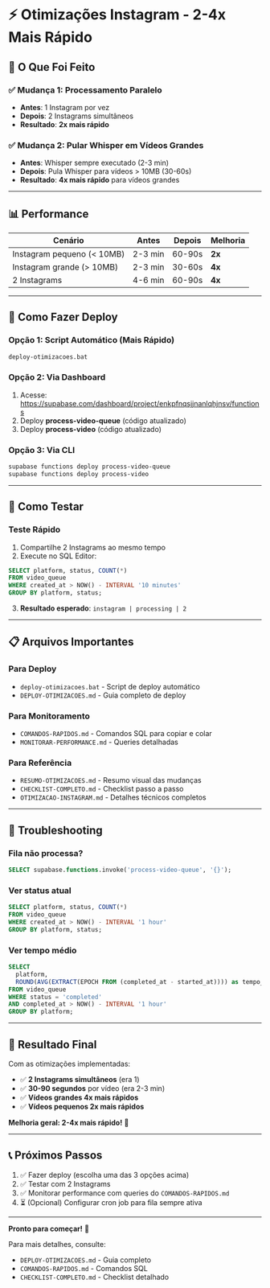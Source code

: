 # ⚡ Otimizações Instagram - 2-4x Mais Rápido

## 🎯 O Que Foi Feito

### ✅ Mudança 1: Processamento Paralelo
- **Antes**: 1 Instagram por vez
- **Depois**: 2 Instagrams simultâneos
- **Resultado**: **2x mais rápido**

### ✅ Mudança 2: Pular Whisper em Vídeos Grandes
- **Antes**: Whisper sempre executado (2-3 min)
- **Depois**: Pula Whisper para vídeos > 10MB (30-60s)
- **Resultado**: **4x mais rápido** para vídeos grandes

---

## 📊 Performance

| Cenário | Antes | Depois | Melhoria |
|---------|-------|--------|----------|
| Instagram pequeno (< 10MB) | 2-3 min | 60-90s | **2x** |
| Instagram grande (> 10MB) | 2-3 min | 30-60s | **4x** |
| 2 Instagrams | 4-6 min | 60-90s | **4x** |

---

## 🚀 Como Fazer Deploy

### Opção 1: Script Automático (Mais Rápido)
```bash
deploy-otimizacoes.bat
```

### Opção 2: Via Dashboard
1. Acesse: https://supabase.com/dashboard/project/enkpfnqsjjnanlqhjnsv/functions
2. Deploy **process-video-queue** (código atualizado)
3. Deploy **process-video** (código atualizado)

### Opção 3: Via CLI
```bash
supabase functions deploy process-video-queue
supabase functions deploy process-video
```

---

## 🧪 Como Testar

### Teste Rápido
1. Compartilhe 2 Instagrams ao mesmo tempo
2. Execute no SQL Editor:
```sql
SELECT platform, status, COUNT(*) 
FROM video_queue 
WHERE created_at > NOW() - INTERVAL '10 minutes'
GROUP BY platform, status;
```
3. **Resultado esperado**: `instagram | processing | 2`

---

## 📋 Arquivos Importantes

### Para Deploy
- `deploy-otimizacoes.bat` - Script de deploy automático
- `DEPLOY-OTIMIZACOES.md` - Guia completo de deploy

### Para Monitoramento
- `COMANDOS-RAPIDOS.md` - Comandos SQL para copiar e colar
- `MONITORAR-PERFORMANCE.md` - Queries detalhadas

### Para Referência
- `RESUMO-OTIMIZACOES.md` - Resumo visual das mudanças
- `CHECKLIST-COMPLETO.md` - Checklist passo a passo
- `OTIMIZACAO-INSTAGRAM.md` - Detalhes técnicos completos

---

## 🔧 Troubleshooting

### Fila não processa?
```sql
SELECT supabase.functions.invoke('process-video-queue', '{}');
```

### Ver status atual
```sql
SELECT platform, status, COUNT(*) 
FROM video_queue 
WHERE created_at > NOW() - INTERVAL '1 hour'
GROUP BY platform, status;
```

### Ver tempo médio
```sql
SELECT 
  platform,
  ROUND(AVG(EXTRACT(EPOCH FROM (completed_at - started_at)))) as tempo_seg
FROM video_queue
WHERE status = 'completed'
AND completed_at > NOW() - INTERVAL '1 hour'
GROUP BY platform;
```

---

## 🎉 Resultado Final

Com as otimizações implementadas:
- ✅ **2 Instagrams simultâneos** (era 1)
- ✅ **30-90 segundos** por vídeo (era 2-3 min)
- ✅ **Vídeos grandes 4x mais rápidos**
- ✅ **Vídeos pequenos 2x mais rápidos**

**Melhoria geral: 2-4x mais rápido!** 🚀

---

## 📞 Próximos Passos

1. ✅ Fazer deploy (escolha uma das 3 opções acima)
2. ✅ Testar com 2 Instagrams
3. ✅ Monitorar performance com queries do `COMANDOS-RAPIDOS.md`
4. ⏳ (Opcional) Configurar cron job para fila sempre ativa

---

**Pronto para começar!** 🎯

Para mais detalhes, consulte:
- `DEPLOY-OTIMIZACOES.md` - Guia completo
- `COMANDOS-RAPIDOS.md` - Comandos SQL
- `CHECKLIST-COMPLETO.md` - Checklist detalhado
